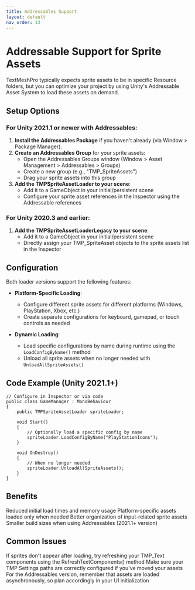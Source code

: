 ```yaml
---
title: Addressables Support
layout: default
nav_order: 13
---
```


# Addressable Support for Sprite Assets

TextMeshPro typically expects sprite assets to be in specific Resource folders, but you can optimize your project by using Unity's Addressable Asset System to load these assets on demand.

## Setup Options

### For Unity 2021.1 or newer with Addressables:

1. **Install the Addressables Package** if you haven't already (via Window > Package Manager).
2. **Create an Addressables Group** for your sprite assets:
   * Open the Addressables Groups window (Window > Asset Management > Addressables > Groups)
   * Create a new group (e.g., "TMP_SpriteAssets")
   * Drag your sprite assets into this group
3. **Add the TMPSpriteAssetLoader to your scene**:
   * Add it to a GameObject in your initial/persistent scene
   * Configure your sprite asset references in the Inspector using the Addressable references

### For Unity 2020.3 and earlier:

1. **Add the TMPSpriteAssetLoaderLegacy to your scene**:
   * Add it to a GameObject in your initial/persistent scene  
   * Directly assign your TMP_SpriteAsset objects to the sprite assets list in the Inspector

## Configuration

Both loader versions support the following features:

* **Platform-Specific Loading**:
  * Configure different sprite assets for different platforms (Windows, PlayStation, Xbox, etc.)
  * Create separate configurations for keyboard, gamepad, or touch controls as needed
  
* **Dynamic Loading**:
  * Load specific configurations by name during runtime using the `LoadConfigByName()` method
  * Unload all sprite assets when no longer needed with `UnloadAllSpriteAssets()`

## Code Example (Unity 2021.1+)

```
// Configure in Inspector or via code
public class GameManager : MonoBehaviour 
{
    public TMPSpriteAssetLoader spriteLoader;
    
    void Start() 
    {
        // Optionally load a specific config by name
        spriteLoader.LoadConfigByName("PlayStationIcons");
    }
    
    void OnDestroy() 
    {
        // When no longer needed
        spriteLoader.UnloadAllSpriteAssets();
    }
}
```

## Benefits

Reduced initial load times and memory usage
Platform-specific assets loaded only when needed
Better organization of input-related sprite assets
Smaller build sizes when using Addressables (2021.1+ version)

## Common Issues

If sprites don't appear after loading, try refreshing your TMP_Text components using the RefreshTextComponents() method
Make sure your TMP Settings paths are correctly configured if you've moved your assets
For the Addressables version, remember that assets are loaded asynchronously, so plan accordingly in your UI initialization

